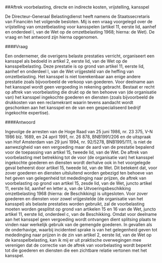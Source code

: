 <meta http-equiv='Content-Type' content='text/html; charset=utf-8' />

##Aftrek voorbelasting, directe en indirecte kosten, vrijstelling, kansspel

De Directeur-Generaal Belastingdienst heeft namens de Staatssecretaris van Financiën het volgende besloten.     Mij is een vraag voorgelegd over de vrijstelling van omzetbelasting voor kansspelen (artikel 11, eerste lid, aanhef en onderdeel l, van de Wet op de omzetbelasting 1968; hierna: de Wet). De vraag en het antwoord zijn hierna opgenomen.   

####Vraag

Een ondernemer, die overigens belaste prestaties verricht, organiseert een kansspel als bedoeld in artikel 2, eerste lid, van de Wet op de kansspelbelasting. Deze prestatie is op grond van artikel 11, eerste lid, aanhef en onderdeel l, van de Wet vrijgesteld van de heffing van omzetbelasting. Het kansspel is niet toerekenbaar aan enige andere prestatie zoals bijvoorbeeld de verkoop van goederen. Voor deelname aan het kansspel wordt geen vergoeding in rekening gebracht. Bestaat er recht op aftrek van voorbelasting die drukt op de ten behoeve van (de organisatie van) het kansspel ingekochte goederen en diensten (zoals bijvoorbeeld de drukkosten van een reclamekrant waarin tevens aandacht wordt geschonken aan het kansspel en de van een gespecialiseerd bedrijf ingekochte expertise).    

####Antwoord

Ingevolge de arresten van de Hoge Raad van 25 juni 1986, nr. 23 375, V-N 1986 blz. 1689, en 24 april 1991, nr. 26 878, BNB1991/206 en de uitspraak van Hof Amsterdam van 29 juni 1994, nr. 92/5278, BNB1995/111, is niet de aanwezigheid van een vergoeding maar de aard van de prestatie bepalend voor de toepassing van artikel 15, tweede lid, van de Wet. De aftrek van voorbelasting met betrekking tot de voor (de organisatie van) het kansspel ingekochte goederen en diensten wordt derhalve ook in het voorgelegde geval beheerst door artikel 15, tweede lid, van de Wet. Dit betekent dat, voor zover goederen en diensten uitsluitend worden gebezigd ten behoeve van het geven van gelegenheid tot mededinging naar prijzen, de aftrek van voorbelasting op grond van artikel 15, zesde lid, van de Wet, juncto artikel 11, eerste lid, aanhef en letter a, van de Uitvoeringsbeschikking omzetbelasting 1968 (hierna: de Beschikking) is uitgesloten. Voor zover goederen en diensten voor zowel vrijgestelde (de organisatie van het kansspel) als belaste prestaties worden gebruikt, zal de voorbelasting moeten worden gesplitst op grond van artikelen 15 en 16 van de Wet, juncto artikel 11, eerste lid, onderdeel c, van de Beschikking. Omdat voor deelname aan het kansspel geen vergoeding wordt ontvangen dient splitsing plaats te vinden naar werkelijk gebruik van de gemengde goederen. In gevallen als de onderhavige, waarbij incidenteel sprake is van het gelegenheid geven tot mededinging naar prijzen in de zin van artikel 2, eerste lid, van de Wet op de kansspelbelasting, kan ik mij er uit praktische overwegingen mee verenigen dat de correctie van de aftrek van voorbelasting wordt beperkt tot die goederen en diensten die een zichtbare relatie vertonen met het kansspel.     
